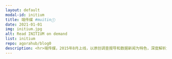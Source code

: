```yaml
---
layout: default
modal-id: initium
title: 端传媒 #muitinⒾ
date: 2021-01-01
img: initium.jpg
alt: Read INITIUM on demand
list: initium
repo: agorahub/blog0
description: <hr>端传媒，2015年8月上线，以原创调查报导和数据新闻为特色，深度解析大中华地区及国际事务。2021年8月，总部由香港迁往新加坡。
---
```

